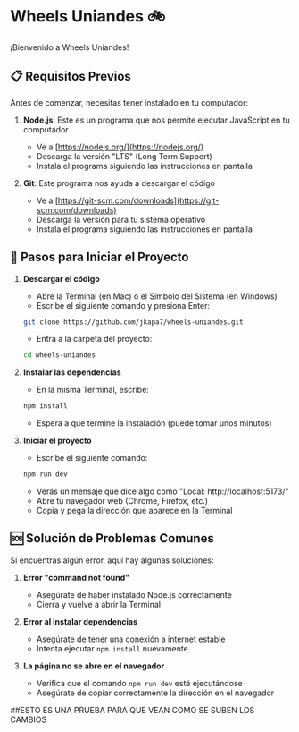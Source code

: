# Wheels Uniandes 🚲

¡Bienvenido a Wheels Uniandes!

## 📋 Requisitos Previos

Antes de comenzar, necesitas tener instalado en tu computador:

1. **Node.js**: Este es un programa que nos permite ejecutar JavaScript en tu computador

   - Ve a [https://nodejs.org/](https://nodejs.org/)
   - Descarga la versión "LTS" (Long Term Support)
   - Instala el programa siguiendo las instrucciones en pantalla

2. **Git**: Este programa nos ayuda a descargar el código
   - Ve a [https://git-scm.com/downloads](https://git-scm.com/downloads)
   - Descarga la versión para tu sistema operativo
   - Instala el programa siguiendo las instrucciones en pantalla

## 🚀 Pasos para Iniciar el Proyecto

1. **Descargar el código**

   - Abre la Terminal (en Mac) o el Símbolo del Sistema (en Windows)
   - Escribe el siguiente comando y presiona Enter:

   ```bash
   git clone https://github.com/jkapa7/wheels-uniandes.git
   ```

   - Entra a la carpeta del proyecto:

   ```bash
   cd wheels-uniandes
   ```

2. **Instalar las dependencias**

   - En la misma Terminal, escribe:

   ```bash
   npm install
   ```

   - Espera a que termine la instalación (puede tomar unos minutos)

3. **Iniciar el proyecto**
   - Escribe el siguiente comando:
   ```bash
   npm run dev
   ```
   - Verás un mensaje que dice algo como "Local: http://localhost:5173/"
   - Abre tu navegador web (Chrome, Firefox, etc.)
   - Copia y pega la dirección que aparece en la Terminal

## 🆘 Solución de Problemas Comunes

Si encuentras algún error, aquí hay algunas soluciones:

1. **Error "command not found"**

   - Asegúrate de haber instalado Node.js correctamente
   - Cierra y vuelve a abrir la Terminal

2. **Error al instalar dependencias**

   - Asegúrate de tener una conexión a internet estable
   - Intenta ejecutar `npm install` nuevamente

3. **La página no se abre en el navegador**
   - Verifica que el comando `npm run dev` esté ejecutándose
   - Asegúrate de copiar correctamente la dirección en el navegador

##ESTO ES UNA PRUEBA PARA QUE VEAN COMO SE SUBEN LOS CAMBIOS

